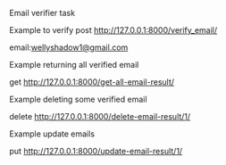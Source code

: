 Email verifier task 

Example to verify 
post http://127.0.0.1:8000/verify_email/ 

email:wellyshadow1@gmail.com

Example returning all verified email 

get http://127.0.0.1:8000/get-all-email-result/


Example deleting some verified email 

delete http://127.0.0.1:8000/delete-email-result/1/

Example update emails 

put http://127.0.0.1:8000/update-email-result/1/